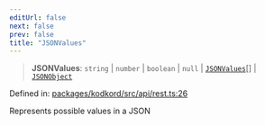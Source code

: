 ```yaml
---
editUrl: false
next: false
prev: false
title: "JSONValues"
---
```


> **JSONValues**: `string` \| `number` \| `boolean` \| `null` \| [`JSONValues`](/api/kodkord/type-aliases/jsonvalues/)[] \| [`JSONObject`](/api/kodkord/type-aliases/jsonobject/)

Defined in: [packages/kodkord/src/api/rest.ts:26](https://github.com/KodekoStudios/Kodkord/blob/dc3759533552e18eb6881d3858a982430eda469c/packages/kodkord/src/api/rest.ts#L26)

Represents possible values in a JSON
